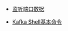 - [监听端口数据](https://www.cnblogs.com/linn/p/4792468.html)

- [Kafka Shell基本命令](https://my.oschina.net/u/3346994/blog/1861871) 

